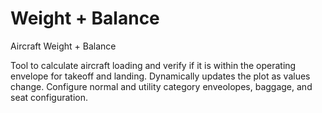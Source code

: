 # Weight + Balance
Aircraft Weight + Balance

Tool to calculate aircraft loading and verify if it is within the operating envelope for takeoff and landing.  Dynamically updates the plot as values change.  Configure normal and utility category enveolopes, baggage, and seat configuration.
